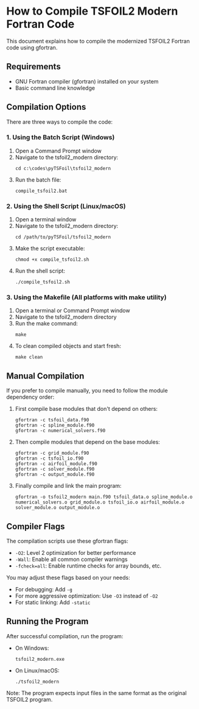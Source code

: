 # How to Compile TSFOIL2 Modern Fortran Code

This document explains how to compile the modernized TSFOIL2 Fortran code using gfortran.

## Requirements

- GNU Fortran compiler (gfortran) installed on your system
- Basic command line knowledge

## Compilation Options

There are three ways to compile the code:

### 1. Using the Batch Script (Windows)

1. Open a Command Prompt window
2. Navigate to the tsfoil2_modern directory:
   ```
   cd c:\codes\pyTSFoil\tsfoil2_modern
   ```
3. Run the batch file:
   ```
   compile_tsfoil2.bat
   ```

### 2. Using the Shell Script (Linux/macOS)

1. Open a terminal window
2. Navigate to the tsfoil2_modern directory:
   ```
   cd /path/to/pyTSFoil/tsfoil2_modern
   ```
3. Make the script executable:
   ```
   chmod +x compile_tsfoil2.sh
   ```
4. Run the shell script:
   ```
   ./compile_tsfoil2.sh
   ```

### 3. Using the Makefile (All platforms with make utility)

1. Open a terminal or Command Prompt window
2. Navigate to the tsfoil2_modern directory
3. Run the make command:
   ```
   make
   ```
4. To clean compiled objects and start fresh:
   ```
   make clean
   ```

## Manual Compilation

If you prefer to compile manually, you need to follow the module dependency order:

1. First compile base modules that don't depend on others:
   ```
   gfortran -c tsfoil_data.f90
   gfortran -c spline_module.f90
   gfortran -c numerical_solvers.f90
   ```

2. Then compile modules that depend on the base modules:
   ```
   gfortran -c grid_module.f90
   gfortran -c tsfoil_io.f90
   gfortran -c airfoil_module.f90
   gfortran -c solver_module.f90
   gfortran -c output_module.f90
   ```

3. Finally compile and link the main program:
   ```
   gfortran -o tsfoil2_modern main.f90 tsfoil_data.o spline_module.o numerical_solvers.o grid_module.o tsfoil_io.o airfoil_module.o solver_module.o output_module.o
   ```

## Compiler Flags

The compilation scripts use these gfortran flags:
- `-O2`: Level 2 optimization for better performance
- `-Wall`: Enable all common compiler warnings
- `-fcheck=all`: Enable runtime checks for array bounds, etc.

You may adjust these flags based on your needs:
- For debugging: Add `-g`
- For more aggressive optimization: Use `-O3` instead of `-O2`
- For static linking: Add `-static`

## Running the Program

After successful compilation, run the program:

- On Windows:
  ```
  tsfoil2_modern.exe
  ```

- On Linux/macOS:
  ```
  ./tsfoil2_modern
  ```

Note: The program expects input files in the same format as the original TSFOIL2 program.
